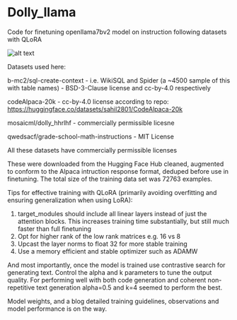 # Dolly_llama
Code for finetuning openllama7bv2 model on instruction following datasets with QLoRA


![alt text](https://github.com/avisoori-databricks/Dolly_llama/blob/main/dolly_llama_chilling.png?raw=true)

Datasets used here:


b-mc2/sql-create-context - i.e. WikiSQL and Spider (a ~4500 sample of this with table names) - BSD-3-Clause license and cc-by-4.0 respectively

codeAlpaca-20k - cc-by-4.0 license according to repo: https://huggingface.co/datasets/sahil2801/CodeAlpaca-20k

mosaicml/dolly_hhrlhf - commercially permissible licesne

qwedsacf/grade-school-math-instructions - MIT License

All these datasets have commercially permissible licenses


These were downloaded from the Hugging Face Hub cleaned, augmented to conform to the Alpaca intruction response format, deduped before use in finetuning. The total size of the training data set was 72763 examples.

Tips for effective training with QLoRA (primarily avoiding overfitting and ensuring generalization when using LoRA):
1. target_modules should include all linear layers instead of just the attention blocks. This increases training time substantially, but still much faster than full finetuning
2. Opt for higher rank of the low rank matrices e.g. 16 vs 8
3. Upcast the layer norms to float 32 for more stable training
4. Use a memory efficient and stable optimizer such as ADAMW

And most importantly, once the model is trained use contrastive search for generating text. Control the alpha and k parameters to tune the output quality. For performing well with both code generation and coherent non-repetitive text generation alpha=0.5 and k=4 seemed to perform the best.

Model weights, and a blog detailed training guidelines, observations and model performance is on the way.
